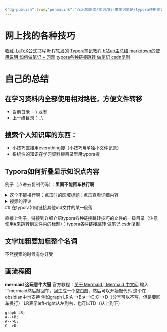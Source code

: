 ```yaml
---
{"dg-publish":true,"permalink":"/czc知识库/笔记/85-做笔记笔记/typora使用笔记/","dgPassFrontmatter":true,"created":"2024-06-18T17:45:22.273+08:00","updated":"2024-12-08T11:32:40.590+08:00"}
---
```





# 网上找的各种技巧

[收藏-LaTeX公式书写 叶程轶发的](收藏-LaTeX公式书写%20叶程轶发的.md)
[Typora笔记教程 b站up主总结 markdown的使用说明 如何做笔记 + 习题](Typora笔记教程%20b站up主总结%20markdown的使用说明%20如何做笔记%20.md)
[typora各种链接跳转 做笔记 csdn复制](typora各种链接跳转%20做笔记%20csdn复制.md)

# 自己的总结

## 在学习资料内全部使用相对路径，方便文件转移

- 当前目录：.\ 或者
- 上一级目录：..\

## 搜索个人知识库的东西：

- 小技巧直接用everything搜（小技巧用单独小文件记录）
- 系统性的知识在学习资料根目录里用typora搜

## Typora如何折叠显示知识点内容

例子（点进去复制代码）：**里面不能回车换行啊**

<details>
  <summary>这个不能换行啊：点击时的区域标题：点击查看详细内容</summary>===
===```(删除括号)
===#define A B
===#endif
===void init(void)
===```(删除括号)
</details>
<details>
<summary>视频的评论</summary>
<pre><code>这个可以换行
但是不能有空行
</code></pre>
</details>
## 在typora如何链接其他md文件的某一段落

直接上例子，链接到详细介绍typora各种链接跳转技巧的文件的一级目录（注意使用#来跳转到文件内的标题）：[typora各种链接跳转 做笔记 csdn复制](typora各种链接跳转%20做笔记%20csdn复制.md)
## 文字加粗要加粗整个名词

不然搜索的时候有你好受

## 画流程图
**mermaid 这玩意牛大逼**
官方教程：[关于 Mermaid | Mermaid 中文网](https://mermaid.nodejs.cn/intro/)
输入\`\`\`mermaid然后敲回车，回生成一个空白图，然后可以开始敲代码
这个在obsidian中也支持
例如graph LR;A-->B;A-->C;C-->D（分号可以不写，但是要回车换行）		LR表示left-right从左到右，也可以TD（从上到下）

```mermaid
graph LR;
A-->B;
A-->C;
C-->D
```


